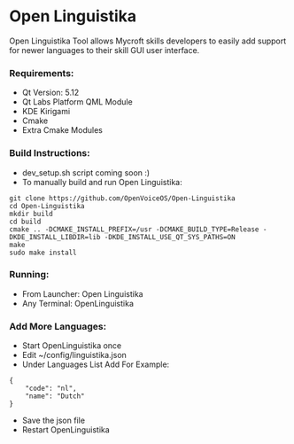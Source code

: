 # Open Linguistika

Open Linguistika Tool allows Mycroft skills developers to easily add support for newer languages to their skill GUI user interface.

### Requirements:
 - Qt Version: 5.12
 - Qt Labs Platform QML Module
 - KDE Kirigami
 - Cmake
 - Extra Cmake Modules

### Build Instructions:
- dev_setup.sh script coming soon :)
- To manually build and run Open Linguistika:

```
git clone https://github.com/OpenVoiceOS/Open-Linguistika
cd Open-Linguistika
mkdir build
cd build
cmake .. -DCMAKE_INSTALL_PREFIX=/usr -DCMAKE_BUILD_TYPE=Release -DKDE_INSTALL_LIBDIR=lib -DKDE_INSTALL_USE_QT_SYS_PATHS=ON
make
sudo make install
```

### Running:
- From Launcher: Open Linguistika
- Any Terminal: OpenLinguistika

### Add More Languages:
- Start OpenLinguistika once
- Edit ~/config/linguistika.json
- Under Languages List Add For Example:

```
{
    "code": "nl",
    "name": "Dutch"
}
```

- Save the json file
- Restart OpenLinguistika
